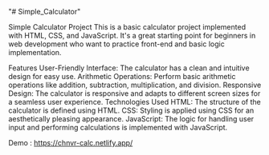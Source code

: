 "# Simple_Calculator" 

Simple Calculator Project
This is a basic calculator project implemented with HTML, CSS, and JavaScript. It's a great starting point for beginners in web development who want to practice front-end and basic logic implementation.

Features
User-Friendly Interface: The calculator has a clean and intuitive design for easy use.
Arithmetic Operations: Perform basic arithmetic operations like addition, subtraction, multiplication, and division.
Responsive Design: The calculator is responsive and adapts to different screen sizes for a seamless user experience.
Technologies Used
HTML: The structure of the calculator is defined using HTML.
CSS: Styling is applied using CSS for an aesthetically pleasing appearance.
JavaScript: The logic for handling user input and performing calculations is implemented with JavaScript.

Demo : https://chnvr-calc.netlify.app/
